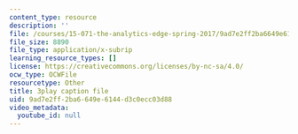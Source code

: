 ```yaml
---
content_type: resource
description: ''
file: /courses/15-071-the-analytics-edge-spring-2017/9ad7e2ff2ba6649e6144d3c0ecc03d88_lm_qReHVm0A.srt
file_size: 8890
file_type: application/x-subrip
learning_resource_types: []
license: https://creativecommons.org/licenses/by-nc-sa/4.0/
ocw_type: OCWFile
resourcetype: Other
title: 3play caption file
uid: 9ad7e2ff-2ba6-649e-6144-d3c0ecc03d88
video_metadata:
  youtube_id: null
---
```

